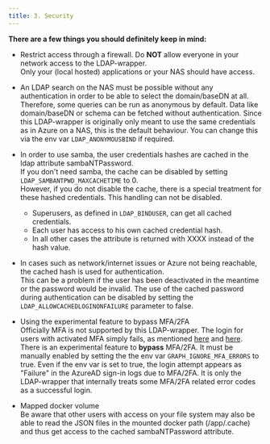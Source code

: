 ```yaml
---
title: 3. Security
---
```


**There are a few things you should definitely keep in mind:**

- Restrict access through a firewall. Do **NOT** allow everyone in your network access to the LDAP-wrapper.\
  Only your (local hosted) applications or your NAS should have access.

- An LDAP search on the NAS must be possible without any authentication in order to be able to select the domain/baseDN at all.
  Therefore, some queries can be run as anonymous by default. Data like domain/baseDN or schema can be fetched without authentication.
  Since this LDAP-wrapper is originally only meant to use the same credentials as in Azure on a NAS, this is the default behaviour.
  You can change this via the env var `LDAP_ANONYMOUSBIND` if required.

- In order to use samba, the user credentials hashes are cached in the ldap attribute sambaNTPassword.\
If you don't need samba, the cache can be disabled by setting `LDAP_SAMBANTPWD_MAXCACHETIME` to 0.\
However, if you do not disable the cache, there is a special treatment for these hashed credentials. This handling can not be disabled.
  - Superusers, as defined in `LDAP_BINDUSER`, can get all cached credentials.
  - Each user has access to his own cached credential hash.
  - In all other cases the attribute is returned with XXXX instead of the hash value.

- In cases such as network/internet issues or Azure not being reachable, the cached hash is used for authentication.\
  This can be a problem if the user has been deactivated in the meantime or the password would be invalid.
  The use of the cached password during authentication can be disabled by setting the `LDAP_ALLOWCACHEDLOGINONFAILURE` parameter to false.

- Using the experimental feature to bypass MFA/2FA\
  Officially MFA is not supported by this LDAP-wrapper. The login for users with activated MFA simply fails, as mentioned  [here](https://docs.microsoft.com/en-us/azure/active-directory/develop/v2-oauth-ropc) and [here](https://github.com/Azure/ms-rest-nodeauth/issues/93).
  There is an experimental feature to **bypass** MFA/2FA. It must be manually enabled by setting the the env var `GRAPH_IGNORE_MFA_ERRORS` to true. Even if the env var is set to true, the login attempt appears as "Failure" in the AzureAD sign-in logs due to MFA/2FA. It is only the LDAP-wrapper that internally treats some MFA/2FA related error codes as a successful login.

- Mapped docker volume\
  Be aware that other users with access on your file system may also be able to read the JSON files in the mounted docker path (/app/.cache) and thus get access to the cached sambaNTPassword attribute.
